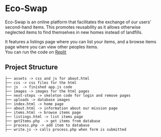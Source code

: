 # Eco-Swap
Eco-Swap is an online platform that facilitates the exchange of our users’ second-hand items. This promotes reusability as it allows otherwise neglected items to find themselves in new homes instead of landfills.

It features a listings page where you can list your items, and a browse items page where you can view other peoples items.  
You can run the code on [Replit](https://replit.com/@RaymondZRWei/Eco-Swapfinal)

## Project Structure
```
├── assets -> css and js for about.html
├── css -> css files for the html
├── js  -> finished app.js code
├── images -> images for the html pages
├── next-steps -> skeleton code for login and remove pages
├── uploads -> database images
├── index.html -> home page
├── about.html -> information about our mission page
├── items.html -> browse items page
├── listings.html -> list items page
├── getItems.php  -> get items from database 
├── process.php -> add item to database
├── write.js -> calls process.php when form is submitted
```
